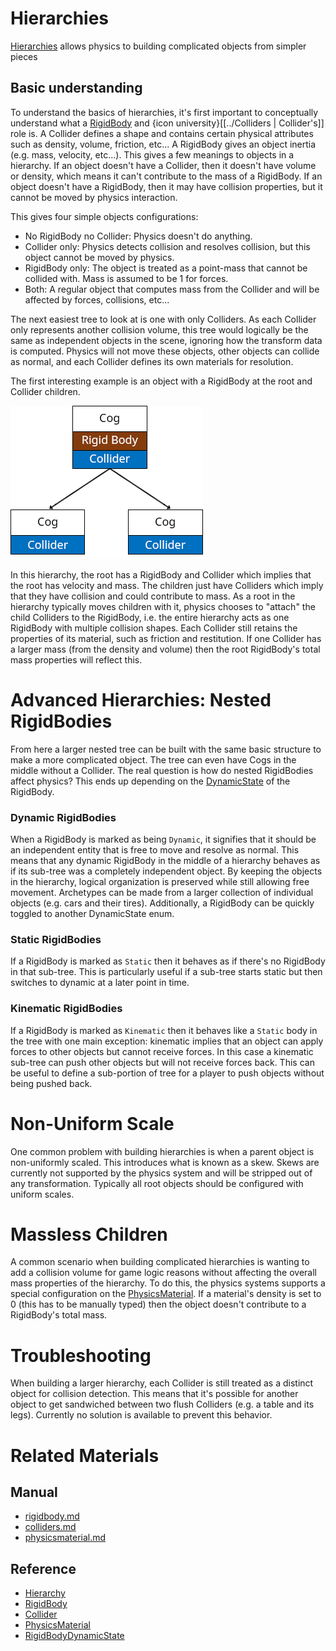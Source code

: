 # Hierarchies

[Hierarchies](https://plasmaengine.github.io/PlasmaDocs/Plasma1/C++/code_reference/class_reference/hierarchy.md) allows physics to building complicated objects from simpler pieces

## Basic understanding

To understand the basics of hierarchies, it's first important to conceptually understand what a [RigidBody](https://plasmaengine.github.io/PlasmaDocs/Plasma1/Editor/physics/rigidbody.md) and {icon university}[[../Colliders | Collider's]] role is. A Collider defines a shape and contains certain physical attributes such as density, volume, friction, etc... A RigidBody gives an object inertia (e.g. mass, velocity, etc...). This gives a few meanings to objects in a hierarchy. If an object doesn't have a Collider, then it doesn't have volume or density, which means it can't contribute to the mass of a RigidBody. If an object doesn't have a RigidBody, then it may have collision properties, but it cannot be moved by physics interaction.

This gives four simple objects configurations:
 - No RigidBody no Collider: Physics doesn't do anything.
 - Collider only: Physics detects collision and resolves collision, but this object cannot be moved by physics.
 - RigidBody only: The object is treated as a point-mass that cannot be collided with. Mass is assumed to be 1 for forces.
 - Both: A regular object that computes mass from the Collider and will be affected by forces, collisions, etc...

The next easiest tree to look at is one with only Colliders. As each Collider only represents another collision volume, this tree would logically be the same as independent objects in the scene, ignoring how the transform data is computed. Physics will not move these objects, other objects can collide as normal, and each Collider defines its own materials for resolution.

The first interesting example is an object with a RigidBody at the root and Collider children.


![image](https://raw.githubusercontent.com/PlasmaEngine/PlasmaDocs/master/media/46360.png)

In this hierarchy, the root has a RigidBody and Collider which implies that the root has velocity and mass. The children just have Colliders which imply that they have collision and could contribute to mass. As a root in the hierarchy typically moves children with it, physics chooses to "attach" the child Colliders to the RigidBody, i.e. the entire hierarchy acts as one RigidBody with multiple collision shapes. Each Collider still retains the properties of its material, such as friction and restitution. If one Collider has a larger mass (from the density and volume) then the root RigidBody's total mass properties will reflect this.

# Advanced Hierarchies: Nested RigidBodies

From here a larger nested tree can be built with the same basic structure to make a more complicated object. The tree can even have Cogs in the middle without a Collider. The real question is how do nested RigidBodies affect physics? This ends up depending on the [DynamicState](https://plasmaengine.github.io/PlasmaDocs/Plasma1/C++/code_reference/enum_reference.md#rigidbodydynamicstate) of the RigidBody.

### Dynamic RigidBodies

When a RigidBody is marked as being `Dynamic`, it signifies that it should be an independent entity that is free to move and resolve as normal. This means that any dynamic RigidBody in the middle of a hierarchy behaves as if its sub-tree was a completely independent object. By keeping the objects in the hierarchy, logical organization is preserved while still allowing free movement. Archetypes can be made from a larger collection of individual objects (e.g. cars and their tires). Additionally, a RigidBody can be quickly toggled to another DynamicState enum.

### Static RigidBodies

If a RigidBody is marked as `Static` then it behaves as if there's no RigidBody in that sub-tree. This is particularly useful if a sub-tree starts static but then switches to dynamic at a later point in time.

### Kinematic RigidBodies

If a RigidBody is marked as `Kinematic` then it behaves like a `Static` body in the tree with one main exception: kinematic implies that an object can apply forces to other objects but cannot receive forces. In this case a kinematic sub-tree can push other objects but will not receive forces back. This can be useful to define a sub-portion of tree for a player to push objects without being pushed back.

# Non-Uniform Scale

One common problem with building hierarchies is when a parent object is non-uniformly scaled. This introduces what is known as a skew. Skews are currently not supported by the physics system and will be stripped out of any transformation. Typically all root objects should be configured with uniform scales.

# Massless Children

A common scenario when building complicated hierarchies is wanting to add a collision volume for game logic reasons without affecting the overall mass properties of the hierarchy. To do this, the physics systems supports a special configuration on the [PhysicsMaterial](https://plasmaengine.github.io/PlasmaDocs/Plasma1/Editor/physics/physicsmaterial.md). If a material's density is set to 0 (this has to be manually typed) then the object doesn't contribute to a RigidBody's total mass.

# Troubleshooting

When building a larger hierarchy, each Collider is still treated as a distinct object for collision detection. This means that it's possible for another object to get sandwiched between two flush Colliders (e.g. a table and its legs). Currently no solution is available to prevent this behavior. 

# Related Materials
## Manual
- [rigidbody.md](https://plasmaengine.github.io/PlasmaDocs/Plasma1/Editor/physics/rigidbody.md)
- [colliders.md](https://plasmaengine.github.io/PlasmaDocs/Plasma1/Editor/physics/colliders.md)
- [physicsmaterial.md](https://plasmaengine.github.io/PlasmaDocs/Plasma1/Editor/physics/physicsmaterial.md)

## Reference
- [Hierarchy](https://plasmaengine.github.io/PlasmaDocs/Plasma1/C++/code_reference/class_reference/hierarchy.md)
- [RigidBody](https://plasmaengine.github.io/PlasmaDocs/Plasma1/C++/code_reference/class_reference/rigidbody.md)
- [Collider](https://plasmaengine.github.io/PlasmaDocs/Plasma1/C++/code_reference/class_reference/collider.md)
- [PhysicsMaterial](https://plasmaengine.github.io/PlasmaDocs/Plasma1/C++/code_reference/class_reference/physicsmaterial.md)
- [RigidBodyDynamicState](https://plasmaengine.github.io/PlasmaDocs/Plasma1/C++/code_reference/enum_reference.md#rigidbodydynamicstate)
  

 